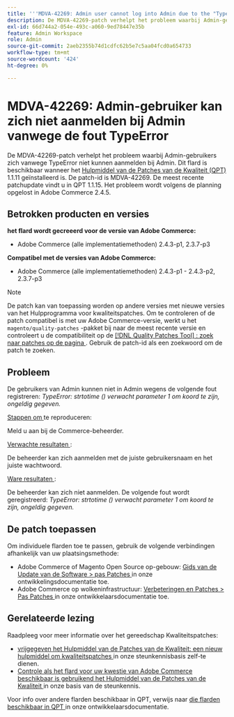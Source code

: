 ```yaml
---
title: '''MDVA-42269: Admin user cannot log into Admin due to the "TypeError" error'
description: De MDVA-42269-patch verhelpt het probleem waarbij Admin-gebruikers zich vanwege TypeError niet kunnen aanmelden bij Admin. Deze patch is beschikbaar wanneer [Quality Patches Tool (QPT)] (/help/announcements/adobe-commerce-announcements/magento-quality-patches-released-new-tool-to-self-serve-quality-patches.md) 1.1.11 is geïnstalleerd.  De patch-id is MDVA-42269.  De meest recente patchupdate vindt u in QPT 1.1.15. Het probleem wordt volgens de planning opgelost in Adobe Commerce 2.4.5.
exl-id: 66d744a2-054e-493c-a060-9ed78447e35b
feature: Admin Workspace
role: Admin
source-git-commit: 2aeb2355b74d1cdfc62b5e7c5aa04fcd0a654733
workflow-type: tm+mt
source-wordcount: '424'
ht-degree: 0%

---
```


# MDVA-42269: Admin-gebruiker kan zich niet aanmelden bij Admin vanwege de fout TypeError

De MDVA-42269-patch verhelpt het probleem waarbij Admin-gebruikers zich vanwege TypeError niet kunnen aanmelden bij Admin. Dit flard is beschikbaar wanneer het [ Hulpmiddel van de Patches van de Kwaliteit (QPT) ](/help/announcements/adobe-commerce-announcements/magento-quality-patches-released-new-tool-to-self-serve-quality-patches.md) 1.1.11 geïnstalleerd is.  De patch-id is MDVA-42269.  De meest recente patchupdate vindt u in QPT 1.1.15. Het probleem wordt volgens de planning opgelost in Adobe Commerce 2.4.5.

## Betrokken producten en versies

**het flard wordt gecreeerd voor de versie van Adobe Commerce:**

* Adobe Commerce (alle implementatiemethoden) 2.4.3-p1, 2.3.7-p3

**Compatibel met de versies van Adobe Commerce:**

* Adobe Commerce (alle implementatiemethoden) 2.4.3-p1 - 2.4.3-p2, 2.3.7-p3

>[!NOTE]
>
>De patch kan van toepassing worden op andere versies met nieuwe versies van het Hulpprogramma voor kwaliteitspatches. Om te controleren of de patch compatibel is met uw Adobe Commerce-versie, werkt u het `magento/quality-patches` -pakket bij naar de meest recente versie en controleert u de compatibiliteit op de [[!DNL Quality Patches Tool] : zoek naar patches op de pagina ](https://experienceleague.adobe.com/tools/commerce-quality-patches/index.html) . Gebruik de patch-id als een zoekwoord om de patch te zoeken.

## Probleem

De gebruikers van Admin kunnen niet in Admin wegens de volgende fout registreren: *TypeError: strtotime () verwacht parameter 1 om koord te zijn, ongeldig gegeven.*

<u> Stappen om </u> te reproduceren:

Meld u aan bij de Commerce-beheerder.

<u> Verwachte resultaten </u>:

De beheerder kan zich aanmelden met de juiste gebruikersnaam en het juiste wachtwoord.

<u> Ware resultaten </u>:

De beheerder kan zich niet aanmelden. De volgende fout wordt geregistreerd: *TypeError: strtotime () verwacht parameter 1 om koord te zijn, ongeldig gegeven.*

## De patch toepassen

Om individuele flarden toe te passen, gebruik de volgende verbindingen afhankelijk van uw plaatsingsmethode:

* Adobe Commerce of Magento Open Source op-gebouw: [ Gids van de Update van de Software > pas Patches ](https://experienceleague.adobe.com/en/docs/commerce-operations/tools/quality-patches-tool/usage) in onze ontwikkelingsdocumentatie toe.
* Adobe Commerce op wolkeninfrastructuur: [ Verbeteringen en Patches > Pas Patches ](https://experienceleague.adobe.com/en/docs/commerce-cloud-service/user-guide/develop/upgrade/apply-patches) in onze ontwikkelaarsdocumentatie toe.

## Gerelateerde lezing

Raadpleeg voor meer informatie over het gereedschap Kwaliteitspatches:

* [ vrijgegeven het Hulpmiddel van de Patches van de Kwaliteit: een nieuw hulpmiddel om kwaliteitspatches ](/help/announcements/adobe-commerce-announcements/magento-quality-patches-released-new-tool-to-self-serve-quality-patches.md) in onze steunkennisbasis zelf-te dienen.
* [ Controle als het flard voor uw kwestie van Adobe Commerce beschikbaar is gebruikend het Hulpmiddel van de Patches van de Kwaliteit ](/help/support-tools/patches-available-in-qpt-tool/check-patch-for-magento-issue-with-magento-quality-patches.md) in onze basis van de steunkennis.

Voor info over andere flarden beschikbaar in QPT, verwijs naar [ die flarden beschikbaar in QPT ](https://experienceleague.adobe.com/tools/commerce-quality-patches/index.html) in onze ontwikkelaarsdocumentatie.
